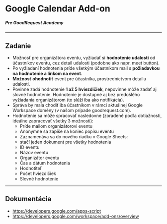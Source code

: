 # Google Calendar Add-on #
##### Pre GoodRequest Academy
---

## Zadanie
- Možnosť pre organizátora eventu, vyžiadať si **hodnotenie udalosti** od účastníkov eventu, cez detail udalosti (podobne ako napr. meet button).
- Po vyžiadaní hodnotenia príde všetkým účastníkom mail s **požiadavkou na hodnotenie a linkom na event**.
- **Možnosť ohodnotiť** event pre účastníka, prostredníctvom detailu udalosti.
- Povinne zadá hodnotenie **1 až 5 hviezdičiek**, nepovinne môže zadať aj slovné hodnotenie. Hodnotenie je dostupné aj bez predošlého vyžiadania organizátorom (to slúži iba ako notifikácia).
- Správa by mala chodiť iba účastníkom v rámci aktuálnej Google Workspace domény (v našom prípade goodrequest.com).
- Hodnotenie sa môže spracovať nasledovne (zoradené podľa obtiažnosti, ideálne zapracovať všetky 3 možnosti):
    - Príde mailom organizátorovi eventu
    - Anonymne sa zapíše na koniec popisu eventu
    - Zaznamenáva sa do nového riadku v Google Sheets:
    - stačí jeden dokument pre všetky hodnotenia
    - ID eventu
    - Názov eventu
    - Organizátor eventu
    - Čas a dátum hodnotenia
    - Hodnotiteľ
    - Počet hviezdičiek
    - Slovné hodnotenie
---
## Dokumentácia
- https://developers.google.com/apps-script
- https://developers.google.com/workspace/add-ons/overview
